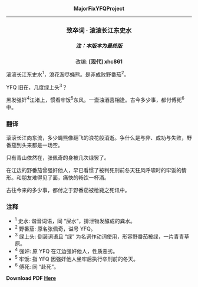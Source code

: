 **<center>MajorFixYFQProject</center>**

---

<h3><center>致卒词 · 滚滚长江东史水</center></h3>
<h5><center>注：本版本为最终版</h5></center>

<center>改编: <b>[现代] xhc861</b></center>

滚滚长江东史水<sup>1</sup>，浪花淘尽蝇熊。是非成败野番茄<sup>2</sup>。

YFQ 旧在，几度绿上头<sup>3</sup>？

黑发强奸<sup>4</sup>江渚上，惯看牢饭<sup>5</sup>东风。一壶浊酒喜相逢。古今多少事，都付傅死<sup>6</sup>中。

### 翻译

滚滚长江向东流，多少蝇熊像翻飞的浪花般消逝。争什么是与非、成功与失败，野番茄到头来都是一场空。

只有青山依然在，张佩奇的身被几次绿罢了。

在江边的野番茄曾强奸他人，早已看惯了被判死刑前冬天狂风呼啸时的牢饭的情形。和朋友难得见了面，痛快的畅饮一杯酒。

古往今来的多少事，都付之于野番茄被枪毙之死讯中。

### 注释

- <sup>1</sup> 史水: 谐音词语，同 “屎水”，排泄物发酵成的粪水。
- <sup>2</sup> 野番茄: 原名张佩奇，谥号 YFQ。
- <sup>3</sup> 绿上头: 倒装词语且 “绿” 为名词作动词使用，形容野番茄被绿，一片青青草原。
- <sup>4</sup> 强奸: 原 YFQ 在江边强奸他人，性质恶劣。
- <sup>5</sup> 牢饭: 指 YFQ 因强奸他人坐牢后执行卒刑前的冬天。
- <sup>6</sup> 傅死: 同 “赴死”。

**Download PDF [Here](https://about.siiway.top/YFQProject/poem/致卒词·滚滚长江东史水.pdf ':ignore')**